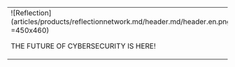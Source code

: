 |   |
|:------|
| ![Reflection](articles/products/reflectionnetwork.md/header.md/header.en.png =450x460) <p>THE FUTURE OF CYBERSECURITY IS HERE!</p> |
